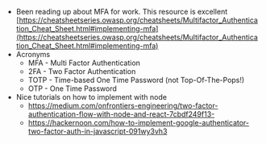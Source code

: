 ---
---

- Been reading up about MFA for work. This resource is excellent [https://cheatsheetseries.owasp.org/cheatsheets/Multifactor_Authentication_Cheat_Sheet.html#implementing-mfa](https://cheatsheetseries.owasp.org/cheatsheets/Multifactor_Authentication_Cheat_Sheet.html#implementing-mfa)
- Acronyms
  - MFA - Multi Factor Authentication
  - 2FA - Two Factor Authentication
  - TOTP - Time-based One Time Password (not Top-Of-The-Pops!)
  - OTP - One Time Password
- Nice tutorials on how to implement with node
  - https://medium.com/onfrontiers-engineering/two-factor-authentication-flow-with-node-and-react-7cbdf249f13-
  - https://hackernoon.com/how-to-implement-google-authenticator-two-factor-auth-in-javascript-091wy3vh3

